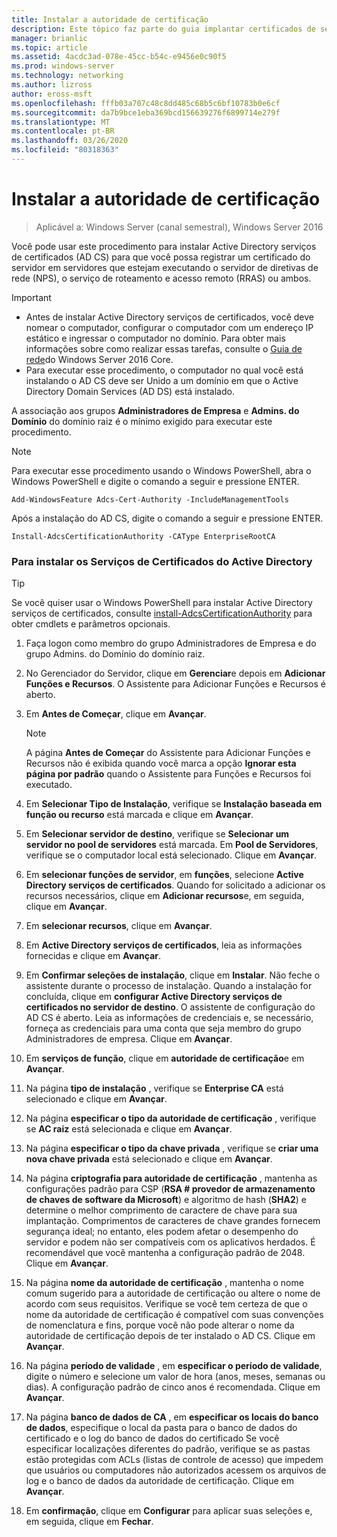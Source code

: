 ```yaml
---
title: Instalar a autoridade de certificação
description: Este tópico faz parte do guia implantar certificados de servidor para implantações com e sem fio 802.1 X
manager: brianlic
ms.topic: article
ms.assetid: 4acdc3ad-078e-45cc-b54c-e9456e0c90f5
ms.prod: windows-server
ms.technology: networking
ms.author: lizross
author: eross-msft
ms.openlocfilehash: fffb03a707c48c8dd485c68b5c6bf10783b0e6cf
ms.sourcegitcommit: da7b9bce1eba369bcd156639276f6899714e279f
ms.translationtype: MT
ms.contentlocale: pt-BR
ms.lasthandoff: 03/26/2020
ms.locfileid: "80318363"
---
```

# <a name="install-the-certification-authority"></a>Instalar a autoridade de certificação

>Aplicável a: Windows Server (canal semestral), Windows Server 2016

Você pode usar este procedimento para instalar Active Directory serviços de certificados (AD CS) para que você possa registrar um certificado do servidor em servidores que estejam executando o servidor de diretivas de rede (NPS), o serviço de roteamento e acesso remoto (RRAS) ou ambos.  
  
> [!IMPORTANT]  
> -   Antes de instalar Active Directory serviços de certificados, você deve nomear o computador, configurar o computador com um endereço IP estático e ingressar o computador no domínio. Para obter mais informações sobre como realizar essas tarefas, consulte o [Guia de rede](https://technet.microsoft.com/windows-server-docs/networking/core-network-guide/core-network-guide)do Windows Server 2016 Core.  
> -   Para executar esse procedimento, o computador no qual você está instalando o AD CS deve ser Unido a um domínio em que o Active Directory Domain Services (AD DS) está instalado.  
  
A associação aos grupos **Administradores de Empresa** e **Admins. do Domínio** do domínio raiz é o mínimo exigido para executar este procedimento.  
  
> [!NOTE]  
> Para executar esse procedimento usando o Windows PowerShell, abra o Windows PowerShell e digite o comando a seguir e pressione ENTER.   
>   
> `Add-WindowsFeature Adcs-Cert-Authority -IncludeManagementTools`  
>   
> Após a instalação do AD CS, digite o comando a seguir e pressione ENTER.  
>   
> `Install-AdcsCertificationAuthority -CAType EnterpriseRootCA`  
  
### <a name="to-install-active-directory-certificate-services"></a>Para instalar os Serviços de Certificados do Active Directory  

> [!TIP]
> Se você quiser usar o Windows PowerShell para instalar Active Directory serviços de certificados, consulte [install-AdcsCertificationAuthority](https://docs.microsoft.com/powershell/module/adcsdeployment/install-adcscertificationauthority?view=win10-ps) para obter cmdlets e parâmetros opcionais.
  
1.  Faça logon como membro do grupo Administradores de Empresa e do grupo Admins. do Domínio do domínio raiz.  
  
2.  No Gerenciador do Servidor, clique em **Gerenciar**e depois em **Adicionar Funções e Recursos**. O Assistente para Adicionar Funções e Recursos é aberto.  
  
3.  Em **Antes de Começar**, clique em **Avançar**.  
  
    > [!NOTE]  
    > A página **Antes de Começar** do Assistente para Adicionar Funções e Recursos não é exibida quando você marca a opção **Ignorar esta página por padrão** quando o Assistente para Funções e Recursos foi executado.  
  
4.  Em **Selecionar Tipo de Instalação**, verifique se **Instalação baseada em função ou recurso** está marcada e clique em **Avançar**.  
  
5.  Em **Selecionar servidor de destino**, verifique se **Selecionar um servidor no pool de servidores** está marcada. Em **Pool de Servidores**, verifique se o computador local está selecionado. Clique em **Avançar**.  
  
6.  Em **selecionar funções de servidor**, em **funções**, selecione **Active Directory serviços de certificados**. Quando for solicitado a adicionar os recursos necessários, clique em **Adicionar recursos**e, em seguida, clique em **Avançar**.  
  
7.  Em **selecionar recursos**, clique em **Avançar**.  
  
8.  Em **Active Directory serviços de certificados**, leia as informações fornecidas e clique em **Avançar**.  
  
9. Em **Confirmar seleções de instalação**, clique em **Instalar**. Não feche o assistente durante o processo de instalação. Quando a instalação for concluída, clique em **configurar Active Directory serviços de certificados no servidor de destino**. O assistente de configuração do AD CS é aberto. Leia as informações de credenciais e, se necessário, forneça as credenciais para uma conta que seja membro do grupo Administradores de empresa. Clique em **Avançar**.  
  
10. Em **serviços de função**, clique em **autoridade de certificação**e em **Avançar**.  
  
11. Na página **tipo de instalação** , verifique se **Enterprise CA** está selecionado e clique em **Avançar**.  
  
12. Na página **especificar o tipo da autoridade de certificação** , verifique se **AC raiz** está selecionada e clique em **Avançar**.  
  
13. Na página **especificar o tipo da chave privada** , verifique se **criar uma nova chave privada** está selecionado e clique em **Avançar**.  
  
14. Na página **criptografia para autoridade de certificação** , mantenha as configurações padrão para CSP (**RSA # provedor de armazenamento de chaves de software da Microsoft**) e algoritmo de hash (**SHA2**) e determine o melhor comprimento de caractere de chave para sua implantação. Comprimentos de caracteres de chave grandes fornecem segurança ideal; no entanto, eles podem afetar o desempenho do servidor e podem não ser compatíveis com os aplicativos herdados. É recomendável que você mantenha a configuração padrão de 2048. Clique em **Avançar**.  
  
15. Na página **nome da autoridade de certificação** , mantenha o nome comum sugerido para a autoridade de certificação ou altere o nome de acordo com seus requisitos. Verifique se você tem certeza de que o nome da autoridade de certificação é compatível com suas convenções de nomenclatura e fins, porque você não pode alterar o nome da autoridade de certificação depois de ter instalado o AD CS. Clique em **Avançar**.  
  
16. Na página **período de validade** , em **especificar o período de validade**, digite o número e selecione um valor de hora (anos, meses, semanas ou dias). A configuração padrão de cinco anos é recomendada. Clique em **Avançar**.  
  
17. Na página **banco de dados de CA** , em **especificar os locais do banco de dados**, especifique o local da pasta para o banco de dados do certificado e o log do banco de dados do certificado Se você especificar localizações diferentes do padrão, verifique se as pastas estão protegidas com ACLs (listas de controle de acesso) que impedem que usuários ou computadores não autorizados acessem os arquivos de log e o banco de dados da autoridade de certificação. Clique em **Avançar**.  
  
18. Em **confirmação**, clique em **Configurar** para aplicar suas seleções e, em seguida, clique em **Fechar**.  
  


